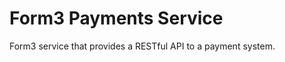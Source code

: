 Form3 Payments Service
======================

Form3 service that provides a RESTful API to a payment system.
